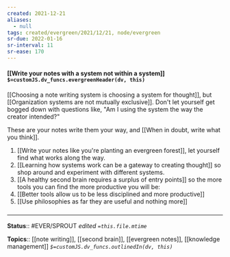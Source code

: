 ```yaml
---
created: 2021-12-21 
aliases:
  - null
tags: created/evergreen/2021/12/21, node/evergreen
sr-due: 2022-01-16
sr-interval: 11
sr-ease: 170
---
```


#### [[Write your notes with a system not within a system]] `$=customJS.dv_funcs.evergreenHeader(dv, this)`

[[Choosing a note writing system is choosing a system for thought]],
but [[Organization systems are not mutually exclusive]].
Don't let yourself get bogged down with questions like, "Am I using the system the way the creator intended?" 

These are your notes write them your way, 
and [[When in doubt, write what you think]].

1. [[Write your notes like you're planting an evergreen forest]], let yourself find what works along the way.  
1. [[Learning how systems work can be a gateway to creating thought]] so shop around and experiment with different systems.  
1. [[A healthy second brain requires a surplus of entry points]] so the more tools you can find the more productive you will be:
1. [[Better tools allow us to be less disciplined and more productive]] 
1. [[Use philosophies as far they are useful and nothing more]]

### <hr class="footnote"/>

**Status**:: #EVER/SPROUT
*edited `=this.file.mtime`*

**Topics**:: [[note writing]], [[second brain]], [[evergreen notes]], [[knowledge management]]
*`$=customJS.dv_funcs.outlinedIn(dv, this)`*


